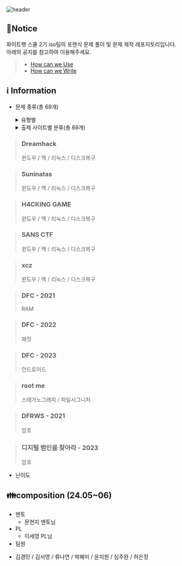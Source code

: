 ![header](https://capsule-render.vercel.app/api?type=venom&color=auto&desc=WHS%20School2_Iso%20team&text=Forensic%20GitHub%20&fontSize=35&height=250&fontColor=black)

## 📃Notice
화이트햇 스쿨 2기 iso팀의 포렌식 문제 풀이 및 문제 제작 레포지토리입니다.
<br>아래의 공지를 참고하여 이용해주세요.
> * [How can we Use](https://github.com/whs2iso/Forensic/discussions/1#discussion-6628249)
> * [How can we Write](https://github.com/whs2iso/Forensic/discussions/2#discussion-6628251)
  
## ℹ️ Information

* 문제 종류(총 69개)
  <details> <summary>유형별</summary> 
    
    > ### disk_forensics
    > 윈도우 / 맥 / 리눅스 / 디스크복구
    
    > ### memory_forensics
    > RAM
    
    > ### mobile_forensics
    > 패킷
    
    > ### multimedia_forensics
    > 안드로이드
    
    > ### network_forensics
    > 스태가노그래피 / 파일시그니처
    
    > ### other_forensics
    > 암호
    
    > ### system_forensics
    > 암호ㅤ
    </details>
  
  <details> 
    <summary>출제 사이트별 분류(총 69개) </summary>

> ### Dreamhack
> 윈도우 / 맥 / 리눅스 / 디스크복구

> ### Suninatas
> 윈도우 / 맥 / 리눅스 / 디스크복구

> ### H4CKING GAME
> 윈도우 / 맥 / 리눅스 / 디스크복구

> ### SANS CTF
> 윈도우 / 맥 / 리눅스 / 디스크복구

> ### xcz
> 윈도우 / 맥 / 리눅스 / 디스크복구

> ### DFC - 2021
> RAM

> ### DFC - 2022
> 패킷

> ### DFC - 2023
> 안드로이드

> ### root me
> 스태가노그래피 / 파일시그니처

> ### DFRWS - 2021
> 암호

> ### 디지털 범인을 찾아라 - 2023
> 암호ㅤ

</details>

* 난이도

## 👪composition (24.05~06)
 * 멘토
   - 문현지 멘토님
 * PL
   - 이세영 PL님 
 * 팀원
  - 김경민 / 김서영 / 류나연 / 박혜미 / 윤지원 / 심주완 / 허은정
